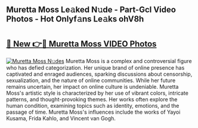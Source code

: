 ## Muretta Moss Le𝚊ked N𝚞de - Part-Gcl Video Photos - Hot Onlyf𝚊ns Le𝚊ks ohV8h

# <h2><a href="http://ab69779.deff.icu/?id=Muretta+Moss">🔗 New 👉🔴 Muretta Moss VIDEO Photos</a></h2>

[![Muretta Moss N𝚞des](https://i.imgur.com/rIISA9y.gif)](http://ab69779.deff.icu/?id=Muretta+Moss)
Muretta Moss is a complex and controversial figure who has defied categorization. Her unique brand of online presence has captivated and enraged audiences, sparking discussions about censorship, sexualization, and the nature of online communities. While her future remains uncertain, her impact on online culture is undeniable. Muretta Moss's artistic style is characterized by her use of vibrant colors, intricate patterns, and thought-provoking themes. Her works often explore the human condition, examining topics such as identity, emotions, and the passage of time. Muretta Moss's influences include the works of Yayoi Kusama, Frida Kahlo, and Vincent van Gogh.
